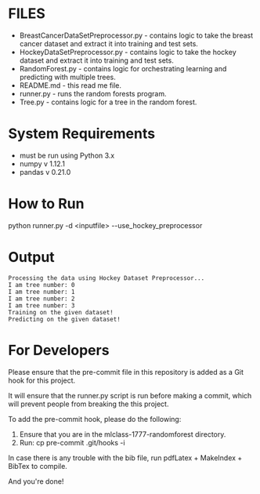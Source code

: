 FILES
=====
- BreastCancerDataSetPreprocessor.py - contains logic to take the breast cancer dataset and extract it into training and
                                       test sets.
- HockeyDataSetPreprocessor.py - contains logic to take the hockey dataset and extract it into training and test sets.
- RandomForest.py - contains logic for orchestrating learning and predicting with multiple trees.
- README.md - this read me file.
- runner.py - runs the random forests program.
- Tree.py - contains logic for a tree in the random forest.


System Requirements
===================
- must be run using Python 3.x
- numpy v 1.12.1
- pandas v 0.21.0


How to Run
==========
python runner.py -d \<inputfile\> --use_hockey_preprocessor


Output
======
```
Processing the data using Hockey Dataset Preprocessor...
I am tree number: 0
I am tree number: 1
I am tree number: 2
I am tree number: 3
Training on the given dataset!
Predicting on the given dataset!
```


For Developers
==============
Please ensure that the pre-commit file in this repository is added as a Git hook for this project.

It will ensure that the runner.py script is run before making a commit, which will prevent people from breaking the this project.

To add the pre-commit hook, please do the following:
1. Ensure that you are in the mlclass-1777-randomforest directory.
2. Run: cp pre-commit .git/hooks -i

In case there is any trouble with the bib file, run pdfLatex + MakeIndex + BibTex to compile.

And you're done!
